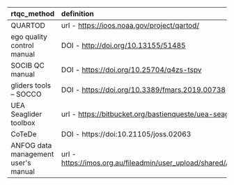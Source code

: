 | rtqc_method | definition | status |
|:---------|:-------|:--------|
| QUARTOD | url - https://ioos.noaa.gov/project/qartod/ | pending |
| ego quality control manual | DOI - http://doi.org/10.13155/51485 | pending |
| SOCIB QC manual | DOI - https://doi.org/10.25704/q4zs-tspv | pending |
| gliders tools – SOCCO | DOI - https://doi.org/10.3389/fmars.2019.00738 | pending |
| UEA Seaglider toolbox | url - https://bitbucket.org/bastienqueste/uea-seaglider-toolbox/src/toolbox/ | pending |
| CoTeDe | DOI - https://doi:10.21105/joss.02063 | pending |
| ANFOG data management user's manual | url - https://imos.org.au/fileadmin/user_upload/shared/ANFOG/ANFOG_DataManagement_UsersManual_v5_Nov28.pdf | pending |
